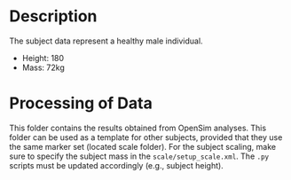 # Description

The subject data represent a healthy male individual.

- Height: 180
- Mass: 72kg

# Processing of Data

This folder contains the results obtained from OpenSim analyses. This folder can
be used as a template for other subjects, provided that they use the same marker
set (located scale folder). For the subject scaling, make sure to specify the
subject mass in the `scale/setup_scale.xml`. The `.py` scripts must be updated
accordingly (e.g., subject height).

